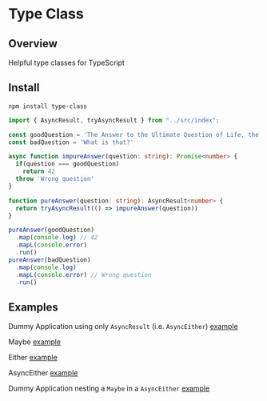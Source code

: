 # Type Class

## Overview

Helpful type classes for TypeScript

## Install

```
npm install type-class
```

```typescript
import { AsyncResult, tryAsyncResult } from "../src/index";

const goodQuestion = 'The Answer to the Ultimate Question of Life, the Universe, and Everything?'
const badQuestion = 'What is that?'

async function impureAnswer(question: string): Promise<number> {
  if(question === goodQuestion)
    return 42
  throw 'Wrong question'
}

function pureAnswer(question: string): AsyncResult<number> {
  return tryAsyncResult(() => impureAnswer(question))
}

pureAnswer(goodQuestion)
  .map(console.log) // 42
  .mapL(console.error)
  .run()
pureAnswer(badQuestion)
  .map(console.log)
  .mapL(console.error) // Wrong question
  .run()

```

## Examples

Dummy Application using only `AsyncResult` (i.e. `AsyncEither`) [example](examples/dummy-application-no-nesting.ts)

Maybe [example](examples/maybe.ts)

Either [example](examples/either.ts)

AsyncEither [example](examples/async-either.ts)

Dummy Application nesting a `Maybe` in a `AsyncEither` [example](examples/dummy-application.ts)

